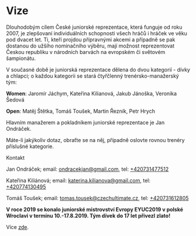 # Vize

Dlouhodobým cílem České juniorské reprezentace, která funguje od roku 2007, je zlepšovaní individuálních schopnosti všech hráčů i hráček ve věku pod dvacet let. Ti, kteří projdou přípravnými akcemi a případně se pak dostanou do užšího nominačního výběru, mají možnost reprezentovat Českou republiku v národních barvách na evropském či světovém šampionátu.

V současné době je juniorská reprezentace dělena do dvou kategorií - dívky a chlapci; o každou kategorii se stará čtyřčlenný trenérsko-manažerský tým:

**Women**:
Jaromír Jáchym, Kateřina Kilianová, Jakub Jánoška, Veronika Šedová

**Open**:
Matěj Štětka, Tomáš Toušek, Martin Řezník, Petr Hrych

Hlavním manažerem a pokladníkem juniorské reprezentace je Jan Ondráček.

Máte-li jakýkoliv dotaz, obraťte se na něj, případně oslovte rovnou trenéry příslušné kategorie.

Kontakt

Jan Ondráček; email: [ondracekjan@gmail.com](mailto:ondracekjan@gmail.com), tel: [+420731477512](tel:%20+420731477512)

Kateřina Kiliánová; email: [katerina.kilianova@gmail.com](mailto:katerina.kilianova@gmail.com), tel: [+420774130495](tel:%20+420774130495)

Tomáš Toušek; email: [tomas.tousek@czechultimate.cz](mailto:tomas.tousek@czechultimate.cz), tel: [+420731612805](tel:%20+420731612805)

**V roce 2019 se konalo juniorské mistrovství Evropy EYUC2019 v polské Wroclavi v termínu 10.-17.8.2019. Tým dívek do 17 let přivezl zlato!**

Více [zde](https://www.czechultimate.cz/reprezentace-vysledky).
